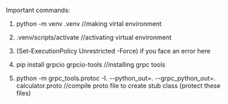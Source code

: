 Important commands:
1. python -m venv .venv //making virtal environment

2. .venv/scripts/activate //activating virtual environment

3. (Set-ExecutionPolicy Unrestricted -Force) if you face an error here

4. pip install grpcio grpcio-tools //installing grpc tools

5. python -m grpc_tools.protoc -I. --python_out=. --grpc_python_out=. calculator.proto //compile proto file to create stub class (protect these files)
